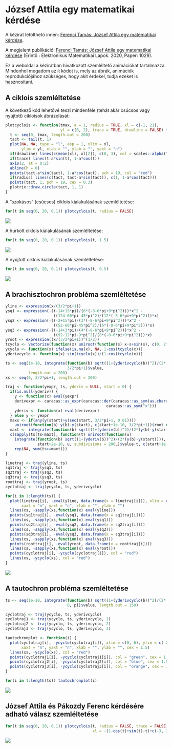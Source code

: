 József Attila egy matematikai kérdése
================

A kézirat letölthető innen: [Ferenci Tamás: József Attila egy
matematikai
kérdése](FerenciTamas_JozsefAttilaEgyMatematikaiKerdese.pdf).

A megjelent publikáció: [Ferenci Tamás: József Attila egy matematikai
kérdése](https://ematlap.hu/gazda-g-sag-2020-13/1029-ferenci-tamas-jozsef-attila)
(Érintő : Elektronikus Matematikai Lapok. 2020, Paper: 1029).

Ez a weboldal a kéziratban hivatkozott szemléltető animációkat
tartalmazza. Mindenhol megadom az `R` kódot is, mely az ábrák, animációk
reprodukciójához szükséges, hogy akit érdekel, tudja ezeket is
hasznosítani.

## A ciklois szemléltetése

A következő kód lehetővé teszi mindenféle (tehát akár csúcsos vagy
nyújtott) cikloisok ábrázolását:

``` r
plotcyclois <- function(tmax, a = 1, radius = TRUE, xl = c(-1, 21),
                        yl = c(0, 2), trace = TRUE, drawline = FALSE) {
  t <- seq(0, tmax, length.out = 200)
  tact <- tail(t, 1)
  plot(NA, NA, type = "l", asp = 1, xlim = xl,
       ylim = yl, xlab = "", ylab = "", yaxt = "n")
  if(drawline) lines(c(mean(xl), xl[2]), c(0, 3), col = scales::alpha("red", 0.2))
  if(trace) lines(t-a*sin(t), 1-a*cos(t))
  axis(2, at = 0:2)
  abline(h = 0)
  points(tact-a*sin(tact), 1-a*cos(tact), pch = 19, col = "red")
  if(radius) lines(c(tact, tact-a*sin(tact)), c(1, 1-a*cos(tact)))
  points(tact, 1, pch = 19, cex = 0.3)
  plotrix::draw.circle(tact, 1, 1)
}
```

A “szokásos” (csúcsos) ciklois kialakulásának szemléltetése:

``` r
for(t in seq(0, 20, 0.1)) plotcyclois(t, radius = FALSE)
```

![](README_files/figure-gfm/unnamed-chunk-2-.gif)<!-- -->

A hurkolt ciklois kialakulásának szemléltetése:

``` r
for(t in seq(0, 20, 0.1)) plotcyclois(t, 1.5)
```

![](README_files/figure-gfm/unnamed-chunk-3-.gif)<!-- -->

A nyújtott ciklois kialakulásának szemléltetése:

``` r
for(t in seq(0, 20, 0.1)) plotcyclois(t, 0.5)
```

![](README_files/figure-gfm/unnamed-chunk-4-.gif)<!-- -->

## A brachisztochron probléma szemléltetése

``` r
yline <- expression(x/(3/2*pi+1))
ysq1 <- expression(-((-14+15*pi)/(6*(-8-6*pi+9*pi^2)))*x^2 -
                     ((124-60*pi-45*pi^2)/(12*(-8-6*pi+9*pi^2)))*x)
ysq2 <- expression(-((-2+15*pi)/(3*(-8-6*pi+9*pi^2)))*x^2 -
                     ((52-60*pi-45*pi^2)/(6*(-8-6*pi+9*pi^2)))*x)
ysq3 <- expression(-((-14+3*pi)/(4*(-8-6*pi+9*pi^2)))*x^2 -
                     ((92-12*pi-9*pi^2)/(8*(-8-6*pi+9*pi^2)))*x)
yroot <- expression((x/(3/2*pi+1))^(1/2))
tcyclo <- Vectorize(function(x) uniroot(function(s) x-s+sin(s), c(0, 2*pi))$root)
ycyclo <- function(x) ifelse(is.na(x), NA, 1-cos(tcyclo(x)))
yderivcyclo <- function(x) sin(tcyclo(x))/(1-cos(tcyclo(x)))

ts <- seq(1e-10, integrate(function(b) sqrt((1+(yderivcyclo(b))^2)/(2*(ycyclo(b)-ycyclo(0)))), 0,
                           3/2*pi+1)$value,
          length.out = 200)
xs <- seq(0, 3/2*pi+1, length.out = 200)

traj <- function(yexpr, ts, yderiv = NULL, start = 0) {
  if(is.null(yderiv)) {
    y <- function(x) eval(yexpr)
    derivexpr <- caracas::as_expr(caracas::der(caracas::as_sym(as.character(yexpr)),
                                            caracas::as_sym("x")))
    yderiv <- function(x) eval(derivexpr)
  } else y <- yexpr
  maxx <- if(any(y(start)>y(seq(start, 3/2*pi+1, 0.01))))
    uniroot(function(b) y(b)-y(start), c(start+1e-10, 3/2*pi+1))$root else 3/2*pi+1
  maxt <- integrate(function(b) sqrt((1+(yderiv(b))^2)/(2*(y(b)-y(start)))), start, maxx)$value
  c(sapply(ts[ts<maxt], function(t) uniroot(function(u)
    integrate(function(b) sqrt((1+(yderiv(b))^2)/(2*(y(b)-y(start)))),
              start+2e-10, u, subdivisions = 200L)$value-t, c(start+1e-10, maxx))$root),
    rep(NA, sum(ts>=maxt)))
}

linetraj <- traj(yline, ts)
sq1traj <- traj(ysq1, ts)
sq2traj <- traj(ysq2, ts)
sq3traj <- traj(ysq3, ts)
roottraj <- traj(yroot, ts)
cyclotraj <- traj(ycyclo, ts, yderivcyclo)

for(i in 1:length(ts)) {
  plot(linetraj[i], -eval(yline, data.frame(x = linetraj[i])), xlim = c(0, 6), ylim = c(-2.5, 0),
       xaxt = "n", yaxt = "n", xlab = "", ylab = "")
  lines(xs, -sapply(xs,function(x) eval(yline)))
  points(sq1traj[i], -eval(ysq1, data.frame(x = sq1traj[i])))
  lines(xs, -sapply(xs,function(x) eval(ysq1)))
  points(sq2traj[i], -eval(ysq2, data.frame(x = sq2traj[i])))
  lines(xs, -sapply(xs,function(x) eval(ysq2)))
  points(sq3traj[i], -eval(ysq3, data.frame(x = sq3traj[i])))
  lines(xs, -sapply(xs,function(x) eval(ysq3)))
  points(roottraj[i], -eval(yroot, data.frame(x = roottraj[i])))
  lines(xs, -sapply(xs,function(x) eval(yroot)))
  points(cyclotraj[i], -ycyclo(cyclotraj[i]), col = "red")
  lines(xs, -ycyclo(xs), col = "red")
}
```

![](README_files/figure-gfm/unnamed-chunk-5-.gif)<!-- -->

## A tautochron probléma szemléltetése

``` r
ts <- seq(1e-10, integrate(function(b) sqrt((1+(yderivcyclo(b))^2)/(2*(ycyclo(b)-ycyclo(0)))),
                           0, pi)$value, length.out = 150)

cyclotraj <- traj(ycyclo, ts, yderivcyclo)
cyclotraj1 <- traj(ycyclo, ts, yderivcyclo, 1)
cyclotraj2 <- traj(ycyclo, ts, yderivcyclo, 2)
cyclotraj3 <- traj(ycyclo, ts, yderivcyclo, 3)

tautochronplot <- function(i) {
  plot(cyclotraj[i], -ycyclo(cyclotraj[i]), xlim = c(0, 6), ylim = c(-2.5, 0),
       xaxt = "n", yaxt = "n", xlab = "", ylab = "", cex = 1.5)
  lines(xs, -ycyclo(xs), col = "red")
  points(cyclotraj1[i], -ycyclo(cyclotraj1[i]), col = "green", cex = 1.5)
  points(cyclotraj2[i], -ycyclo(cyclotraj2[i]), col = "blue", cex = 1.5)
  points(cyclotraj3[i], -ycyclo(cyclotraj3[i]), col = "orange", cex = 1.5)
}

for(i in 1:length(ts)) tautochronplot(i)
```

![](README_files/figure-gfm/unnamed-chunk-6-.gif)<!-- -->

## József Attila és Pákozdy Ferenc kérdésére adható válasz szemléltetése

``` r
for(t in seq(0, 20, 0.1)) plotcyclois(t, radius = FALSE, trace = FALSE,
                                      xl = -(1-cos(t)+sin(t)-t)+c(-3, 3), drawline = TRUE)
```

![](README_files/figure-gfm/unnamed-chunk-7-.gif)<!-- -->
